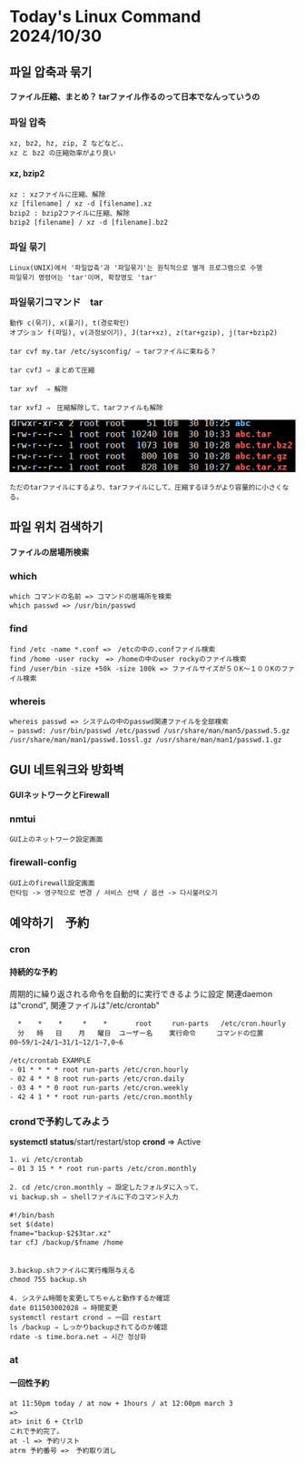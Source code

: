 # Today's Linux Command 2024/10/30

## 파일 압축과 묶기 
#### ファイル圧縮、まとめ？ tarファイル作るのって日本でなんっていうの
### 파일 압축
```
xz, bz2, hz, zip, Z などなど、、
xz と bz2 の圧縮効率がより良い
```
#### xz, bzip2
```
xz : xzファイルに圧縮、解除
xz [filename] / xz -d [filename].xz
bzip2 : bzip2ファイルに圧縮、解除
bzip2 [filename] / xz -d [filename].bz2
```
### 파일 묶기
```
Linux(UNIX)에서 '파일압축'과 '파일묶기'는 원칙적으로 별개 프로그램으로 수행
파일묶기 명령어는 'tar'이며, 확장명도 'tar'
```
### 파일묶기コマンド　tar
```
動作 c(묶기), x(풀기), t(경로확인)
オプション f(파일), v(과정보이기), J(tar+xz), z(tar+gzip), j(tar+bzip2)

tar cvf my.tar /etc/sysconfig/ ⇒ tarファイルに束ねる？

tar cvfJ ⇒ まとめて圧縮

tar xvf  ⇒ 解除

tar xvfJ ⇒　圧縮解除して、tarファイルも解除
```
![tar](./pic/tar.png)
```
ただのtarファイルにするより、tarファイルにして、圧縮するほうがより容量的に小さくなる。
```
## 파일 위치 검색하기
#### ファイルの居場所検索
### which
```
which コマンドの名前 => コマンドの居場所を検索
which passwd => /usr/bin/passwd
```
### find
```
find /etc -name *.conf =>　/etcの中の.confファイル検索
find /home -user rocky　=> /homeの中のuser rockyのファイル検索
find /user/bin -size +50k -size 100k => ファイルサイズが５０K～１００Kのファイル検索
```
### whereis
```
whereis passwd => システムの中のpasswd関連ファイルを全部検索
⇒ passwd: /usr/bin/passwd /etc/passwd /usr/share/man/man5/passwd.5.gz /usr/share/man/man1/passwd.1ossl.gz /usr/share/man/man1/passwd.1.gz
```
## GUI 네트워크와 방화벽
#### GUIネットワークとFirewall
### nmtui
```
GUI上のネットワーク設定画面
```
### firewall-config
```
GUI上のfirewall設定画面
런타임 -> 영구적으로 변경 / 서비스 선택 / 옵션 -> 다시불러오기
```

## 예약하기　予約
### cron 
#### 持続的な予約
周期的に繰り返される命令を自動的に実行できるように設定
関連daemonは"crond", 関連ファイルは"/etc/crontab"
```
  *    *    *     *    *       root     run-parts   /etc/cron.hourly
  分   時   日    月   曜日  ユーザー名    実行命令     コマンドの位置
00~59/1~24/1~31/1~12/1~7,0~6

/etc/crontab EXAMPLE
- 01 * * * * root run-parts /etc/cron.hourly
- 02 4 * * 8 root run-parts /etc/cron.daily
- 03 4 * * 0 root run-parts /etc/cron.weekly
- 42 4 1 * * root run-parts /etc/cron.monthly
```
### crondで予約してみよう
**systemctl status**/start/restart/stop **crond**     ⇒ Active
```
1. vi /etc/crontab
⇒ 01 3 15 * * root run-parts /etc/cron.monthly

2. cd /etc/cron.monthly ⇒ 設定したフォルダに入って、
vi backup.sh ⇒ shellファイルに下のコマンド入力

#!/bin/bash
set $(date)
fname="backup-$2$3tar.xz"
tar cfJ /backup/$fname /home


3.backup.shファイルに実行権限与える
chmod 755 backup.sh

4. システム時間を変更してちゃんと動作するか確認
date 011503002028 ⇒ 時間変更
systemctl restart crond ⇒ 一回 restart
ls /backup ⇒ しっかりbackupされてるのか確認
rdate -s time.bora.net ⇒ 시간 정상화
```
### at
#### 一回性予約
```
at 11:50pm today / at now + 1hours / at 12:00pm march 3
=>
at> init 6 + CtrlD
これで予約完了。
at -l => 予約リスト
atrm 予約番号 =>　予約取り消し
```